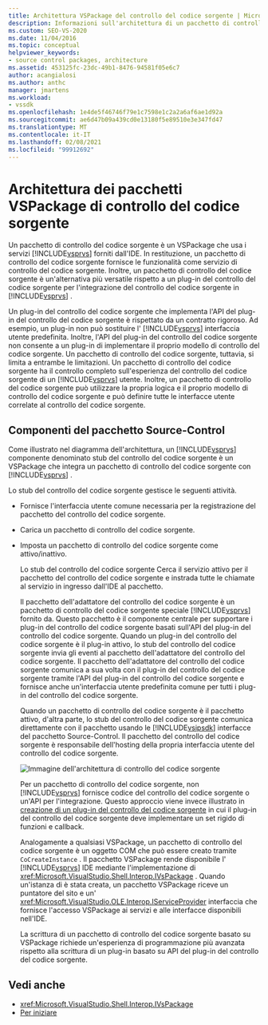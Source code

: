 ```yaml
---
title: Architettura VSPackage del controllo del codice sorgente | Microsoft Docs
description: Informazioni sull'architettura di un pacchetto di controllo del codice sorgente, un pacchetto VSPackage che fornisce funzionalità a Visual Studio come servizio di controllo del codice sorgente.
ms.custom: SEO-VS-2020
ms.date: 11/04/2016
ms.topic: conceptual
helpviewer_keywords:
- source control packages, architecture
ms.assetid: 453125fc-23dc-49b1-8476-94581f05e6c7
author: acangialosi
ms.author: anthc
manager: jmartens
ms.workload:
- vssdk
ms.openlocfilehash: 1e4de5f46746f79e1c7598e1c2a2a6af6ae1d92a
ms.sourcegitcommit: ae6d47b09a439cd0e13180f5e89510e3e347fd47
ms.translationtype: MT
ms.contentlocale: it-IT
ms.lasthandoff: 02/08/2021
ms.locfileid: "99912692"
---
```

# <a name="source-control-vspackage-architecture"></a>Architettura dei pacchetti VSPackage di controllo del codice sorgente
Un pacchetto di controllo del codice sorgente è un VSPackage che usa i servizi [!INCLUDE[vsprvs](../../code-quality/includes/vsprvs_md.md)] forniti dall'IDE. In restituzione, un pacchetto di controllo del codice sorgente fornisce le funzionalità come servizio di controllo del codice sorgente. Inoltre, un pacchetto di controllo del codice sorgente è un'alternativa più versatile rispetto a un plug-in del controllo del codice sorgente per l'integrazione del controllo del codice sorgente in [!INCLUDE[vsprvs](../../code-quality/includes/vsprvs_md.md)] .

 Un plug-in del controllo del codice sorgente che implementa l'API del plug-in del controllo del codice sorgente è rispettato da un contratto rigoroso. Ad esempio, un plug-in non può sostituire l' [!INCLUDE[vsprvs](../../code-quality/includes/vsprvs_md.md)] interfaccia utente predefinita. Inoltre, l'API del plug-in del controllo del codice sorgente non consente a un plug-in di implementare il proprio modello di controllo del codice sorgente. Un pacchetto di controllo del codice sorgente, tuttavia, si limita a entrambe le limitazioni. Un pacchetto di controllo del codice sorgente ha il controllo completo sull'esperienza del controllo del codice sorgente di un [!INCLUDE[vsprvs](../../code-quality/includes/vsprvs_md.md)] utente. Inoltre, un pacchetto di controllo del codice sorgente può utilizzare la propria logica e il proprio modello di controllo del codice sorgente e può definire tutte le interfacce utente correlate al controllo del codice sorgente.

## <a name="source-control-package-components"></a>Componenti del pacchetto Source-Control
 Come illustrato nel diagramma dell'architettura, un [!INCLUDE[vsprvs](../../code-quality/includes/vsprvs_md.md)] componente denominato stub del controllo del codice sorgente è un VSPackage che integra un pacchetto di controllo del codice sorgente con [!INCLUDE[vsprvs](../../code-quality/includes/vsprvs_md.md)] .

 Lo stub del controllo del codice sorgente gestisce le seguenti attività.

- Fornisce l'interfaccia utente comune necessaria per la registrazione del pacchetto del controllo del codice sorgente.

- Carica un pacchetto di controllo del codice sorgente.

- Imposta un pacchetto di controllo del codice sorgente come attivo/inattivo.

  Lo stub del controllo del codice sorgente Cerca il servizio attivo per il pacchetto del controllo del codice sorgente e instrada tutte le chiamate al servizio in ingresso dall'IDE al pacchetto.

  Il pacchetto dell'adattatore del controllo del codice sorgente è un pacchetto di controllo del codice sorgente speciale [!INCLUDE[vsprvs](../../code-quality/includes/vsprvs_md.md)] fornito da. Questo pacchetto è il componente centrale per supportare i plug-in del controllo del codice sorgente basati sull'API del plug-in del controllo del codice sorgente. Quando un plug-in del controllo del codice sorgente è il plug-in attivo, lo stub del controllo del codice sorgente invia gli eventi al pacchetto dell'adattatore del controllo del codice sorgente. Il pacchetto dell'adattatore del controllo del codice sorgente comunica a sua volta con il plug-in del controllo del codice sorgente tramite l'API del plug-in del controllo del codice sorgente e fornisce anche un'interfaccia utente predefinita comune per tutti i plug-in del controllo del codice sorgente.

  Quando un pacchetto di controllo del codice sorgente è il pacchetto attivo, d'altra parte, lo stub del controllo del codice sorgente comunica direttamente con il pacchetto usando le [!INCLUDE[vsipsdk](../../extensibility/includes/vsipsdk_md.md)] interfacce del pacchetto Source-Control. Il pacchetto del controllo del codice sorgente è responsabile dell'hosting della propria interfaccia utente del controllo del codice sorgente.

  ![Immagine dell'architettura di controllo del codice sorgente](../../extensibility/internals/media/vsipsccarch.gif "VSIPSCCArch")

  Per un pacchetto di controllo del codice sorgente, non [!INCLUDE[vsprvs](../../code-quality/includes/vsprvs_md.md)] fornisce codice del controllo del codice sorgente o un'API per l'integrazione. Questo approccio viene invece illustrato in [creazione di un plug-in del controllo del codice sorgente](../../extensibility/internals/creating-a-source-control-plug-in.md) in cui il plug-in del controllo del codice sorgente deve implementare un set rigido di funzioni e callback.

  Analogamente a qualsiasi VSPackage, un pacchetto di controllo del codice sorgente è un oggetto COM che può essere creato tramite `CoCreateInstance` . Il pacchetto VSPackage rende disponibile l' [!INCLUDE[vsprvs](../../code-quality/includes/vsprvs_md.md)] IDE mediante l'implementazione di <xref:Microsoft.VisualStudio.Shell.Interop.IVsPackage> . Quando un'istanza di è stata creata, un pacchetto VSPackage riceve un puntatore del sito e un' <xref:Microsoft.VisualStudio.OLE.Interop.IServiceProvider> interfaccia che fornisce l'accesso VSPackage ai servizi e alle interfacce disponibili nell'IDE.

  La scrittura di un pacchetto di controllo del codice sorgente basato su VSPackage richiede un'esperienza di programmazione più avanzata rispetto alla scrittura di un plug-in basato su API del plug-in del controllo del codice sorgente.

## <a name="see-also"></a>Vedi anche
- <xref:Microsoft.VisualStudio.Shell.Interop.IVsPackage>
- [Per iniziare](../../extensibility/internals/getting-started-with-source-control-vspackages.md)
